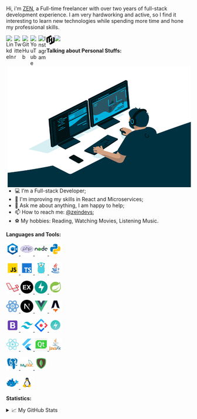 Hi, i'm [ZEN](https://www.zeindevs.com/), a Full-time freelancer with over two years of full-stack development experience. I am very hardworking and active, so I find it interesting to learn new technologies while spending more time and hone my professional skills.

<a href="https://www.linkedin.com/in/zeindevs/" title="LinkdeIn" target="_blank">
  <img align="left" alt="LinkdeIn" width="22px" src="https://cdn.simpleicons.org/linkedin" />
<!--   <img align="left" alt="LinkdeIn" src="https://img.shields.io/badge/LinkedIn-@zeindevs?style=flat&color=blue&logo=linkedin" style="vertical-align:top; margin:4px" /> -->
</a>
<a href="https://twitter.com/zeindevs" title="Twitter" target="_blank">
  <img align="left" alt="Twitter" width="22px" src="https://cdn.simpleicons.org/twitter" />
<!--   <img align="left" alt="Twitter" src="https://img.shields.io/badge/Twitter-@zeindevs?style=flat&color=blue&logo=twitter" style="vertical-align:top; margin:4px" /> -->
</a>
<a href="https://github.com/zeindevs" title="GitHub" target="_blank">
  <img align="left" alt="GitHub" width="22px" src="https://cdn.simpleicons.org/github" />
<!--   <img align="left" alt="GitHub" src="https://img.shields.io/badge/GitHub-@zeindevs?style=flat&color=blue&logo=github" style="vertical-align:top; margin:4px" /> -->
</a>
<a href="https://youtube.com/zeindevs" title="YouTube" target="_blank">
  <img align="left" alt="YouTube" width="22px" src="https://cdn.simpleicons.org/youtube" />
<!--   <img align="left" alt="Youtube" src="https://img.shields.io/badge/Yotube-@zeindevs?style=flat&color=blue&logo=youtube" style="vertical-align:top; margin:4px" /> -->
</a>
<a href="https://www.instagram.com/zeindevs/" title="Instagram" target="_blank">
  <img align="left" alt="Instagram" width="22px" src="https://cdn.simpleicons.org/instagram" />
<!--   <img align="left" alt="Instagram" src="https://img.shields.io/badge/Instagram-@zeindevs?style=flat&color=blue&logo=instagram" style="vertical-align:top; margin:4px" /> -->
</a>
<a href="https://www.zeindevs.com/" title="Website" target="_blank">
  <!-- <img align="left" alt="Website" width="22px" src="https://cdn.jsdelivr.net/npm/simple-icons@3.11.0/icons/dailymotion.svg" /> -->
  <img align="left" alt="Website" width="22px" src="./images/logo.png" />
</a>

<!-- ![](https://visitor-badge.glitch.me/badge?page_id=zeindevs) -->
<img src="https://komarev.com/ghpvc/?username=zeindevs&color=blue&style=liquid" />

<a href="https://www.zeindevs.com/" title="Website" target="_blank">
  <img align="right" alt="GIF" src="./images/other/coding.gif?raw=true" width="500" height="330" />
</a>

**Talking about Personal Stuffs:**

- 💻 I’m a Full-stack Developer;
- 🌱 I'm improving my skills in React and Microservices;
- 💬 Ask me about anything, I am happy to help;
- 📫 How to reach me: [@zeindevs](https://www.linkedin.com/in/zeindevs/);
- ⚽ My hobbies: Reading, Watching Movies, Listening Music.

**Languages and Tools:**

<p>
  <!-- <a href="https://www.cprogramming.com/" title="C" target="_blank">
    <code><img alt="C" width="35" height="35" src="./images/technologies/c.jpg"></code>
  </a> -->
  <a href="https://www.cprogramming.com/" title="C++" target="_blank">
    <code><img alt="C++" width="35" height="35" src="./images/technologies/cpp.jpg"></code>
  </a>
  <a href="https://www.php.net/" title="PHP" target="_blank">
    <code><img alt="PHP" width="35" height="35" src="./images/technologies/php.jpg"></code>
  </a>
  <a href="https://nodejs.org/" title="Node.js" target="_blank">
    <code><img alt="Node.js" width="35" height="35" src="./images/technologies/nodejs.jpg"></code>
  </a>
  <a href="https://www.python.org/" title="Python" target="_blank">
    <code><img alt="Python" width="35" height="35" src="./images/technologies/python.jpg"></code>
  </a>
</p>
<p>
  <a href="https://www.javascript.com/" title="Javascript" target="_blank">
    <code><img alt="Javascript" width="35" height="35" src="./images/technologies/javascript.jpg"></code>
  </a>
  <a href="https://www.typescriptlang.org/" title="Typescript" target="_blank">
    <code><img alt="Typescript" width="35" height="35" src="./images/technologies/typescript.jpg"></code>
  </a>
  <a href="https://go.dev/doc/articles/wiki/" title="Golang" target="_blank">
    <code><img alt="Golang" width="35" height="35" src="./images/technologies/golang.jpg"></code>
  </a>
  <a href="https://www.java.com/en/" title="Java" target="_blank">
    <code><img alt="java" width="35" height="35" src="./images/technologies/java.jpg"></code>
  </a>
  <!-- <a href="https://hibernate.org/" title="Hibernate" target="_blank">
    <code><img alt="Hibernate" width="35" height="35" src="./images/technologies/hibernate.jpg"></code>
  </a> -->
</p>
<p>
  <a href="https://laravel.com/" title="Laravel" target="_blank">
    <code><img alt="Laravel" width="35" height="35" src="./images/technologies/laravel.jpg"></code>
  </a>
  <a href="https://expressjs.com/" title="Express.js" target="_blank">
    <code><img alt="Express.js" width="35" height="35" src="./images/technologies/expressjs.jpg"></code>
  </a>
  <a href="https://fastapi.tiangolo.com/" title="FastAPI" target="_blank">
    <code><img alt="FastAPI" width="35" height="35" src="./images/technologies/fastapi.jpg"></code>
  </a>
  <a href="https://spring.io/" title="Spring" target="_blank">
    <code><img alt="Spring" width="35" height="35" src="./images/technologies/spring.jpg"></code>
  </a>
</p>
<p>
  <a href="https://react.dev/" title="React" target="_blank">
    <code><img alt="React" width="35" height="35" src="./images/technologies/react.jpg"></code>
  </a>
  <a href="https://nextjs.org/" title="Next.js" target="_blank">
    <code><img alt="Next.js" width="35" height="35" src="./images/technologies/nextjs.jpg"></code>
  </a>
  <a href="https://vuejs.org/" title="Vue" target="_blank">
    <code><img alt="Vue" width="35" height="35" src="./images/technologies/vue.jpg"></code>
  </a>
  <a href="https://astro.build/" title="Astroo.js" target="_blank">
    <code><img alt="Astro.js" width="35" height="35" src="./images/technologies/astro.jpg"></code>
  </a>
</p>
<p>
  <a href="https://getbootstrap.com/" title="Bootstrap CSS" target="_blank">
    <code><img alt="Bootstrap CSS" width="35" height="35" src="./images/technologies/bootstrap.jpg"></code>
  </a>
  <a href="https://tailwindcss.com/" title="Tailwindcss" target="_blank">
    <code><img alt="Tailwindcss" width="35" height="35" src="./images/technologies/tailwindcss.jpg"></code>
  </a>
  <a href="https://and.design/" title="Ant Design" target="_blank">
    <code><img alt="Ant Design" width="35" height="35" src="./images/technologies/antdesign.jpg"></code>
  </a>
  <a href="https://chakra-ui.com/" title="Chakra UI" target="_blank">
    <code><img alt="Chakra UI" width="35" height="35" src="./images/technologies/chakraui.jpg"></code>
  </a>
</p>
<p>
  <a href="https://reactnative.com/" title="React Native" target="_blank">
    <code><img alt="React Native" width="35" height="35" src="./images/technologies/reactnative.jpg"></code>
  </a>
  <a href="https://www.flutter.dev/" title="Flutter" target="_blank">
    <code><img alt="Flutter" width="35" height="35" src="./images/technologies/flutter.jpg"></code>
  </a>
  <a href="https://www.qt.io/" title="Qt" target="_blank">
    <code><img alt="Qt" width="35" height="35" src="./images/technologies/qt.jpg"></code>
  </a>
  <a href="https://openjfx.io/" title="JavaFX" target="_blank">
    <code><img alt="JavaFX" width="35" height="35" src="./images/technologies/javafx.jpg"></code>
  </a>
</p>
<p>
  <a href="https://www.postgresql.org/" title="Postgresql" target="_blank">
    <code><img alt="Postgresql" width="35" height="35" src="./images/technologies/postgresql.jpg"></code>
  </a>
  <a href="https://www.mysql.com/" title="MySQL" target="_blank">
    <code><img alt="MySQL" width="35" height="35" src="./images/technologies/mysql.jpg"></code>
  </a>
  <a href="https://www.mongodb.com/" title="MongoDB" target="_blank">
    <code><img alt="MongoDB" width="35" height="35" src="./images/technologies/mongodb.jpg"></code>
  </a>
</p>
<p>
  <a href="https://www.docker.com/" title="Docker" target="_blank">
    <code><img alt="Docker" width="35" height="35" src="./images/technologies/docker.jpg"></code>
  </a>
  <a href="https://www.linux.org/" title="Linux" target="_blank">
    <code><img alt="Linux" width="35" height="35" src="./images/technologies/linux.jpg"></code>
  </a>
  <!-- <a href="https://kubernetes.io/" title="Kubernetes" target="_blank">
    <code><img alt="Kubernetes" width="35" height="35" src="./images/technologies/kubernetes.jpg"></code>
  </a> -->
</p>

**Statistics:**

<details>
  <summary>📈 My GitHub Stats</summary>
  <br />
  <img alt="zeindevs" src="https://github-readme-stats.vercel.app/api/top-langs/?username=zeindevs&theme=gotham" />
  <img alt="zeindevs" src="https://github-readme-stats.vercel.app/api?username=zeindevs&show_icons=true&theme=gotham&count_private=true" />
</details>

<!---
zeindevs/zeindevs is a ✨ special ✨ repository because its `README.md` (this file) appears on your GitHub profile.
You can click the Preview link to take a look at your changes.
--->
